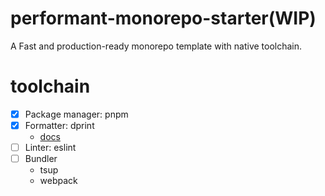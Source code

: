 # performant-monorepo-starter(WIP)

A Fast and production-ready monorepo template with native toolchain.

# toolchain

- [x] Package manager: pnpm
- [x] Formatter: dprint
  - [docs](https://dprint.dev/overview/)
- [ ] Linter: eslint
- [ ] Bundler
  - tsup
  - webpack
